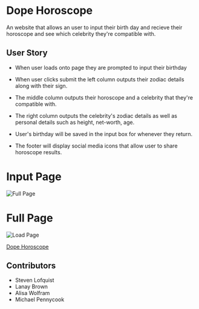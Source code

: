 # Dope Horoscope
An website that allows an user to input their birth day and recieve their horoscope and see which celebrity they're compatible with.
## User Story
* When user loads onto page they are prompted to input their birthday

* When user clicks submit the left column outputs their zodiac details along with their sign. 

* The middle column outputs their horoscope and a celebrity that they're compatible with. 

* The right column outputs the celebrity's zodiac details as well as personal details such as height, net-worth, age.

* User's birthday will be saved in the input box for whenever they return. 

* The footer will display social media icons that allow user to share horoscope results.

# Input Page
![Full Page](images/load_page.PNG?raw=true "Full Page")
# Full Page
![Load Page](images/full_page.PNG?raw=true "Load Page")


<!-- Add github link later -->
[Dope Horoscope](https://stevenlof777.github.io/dope-horoscope/)


## Contributors
* Steven Lofquist
* Lanay Brown
* Alisa Wolfram
* Michael Pennycook

       